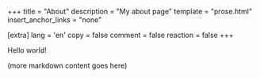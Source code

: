 +++
title = "About"
description = "My about page"
template = "prose.html"
insert_anchor_links = "none"

[extra]
lang = 'en'
copy = false
comment = false
reaction = false
+++

Hello world!

(more markdown content goes here)
